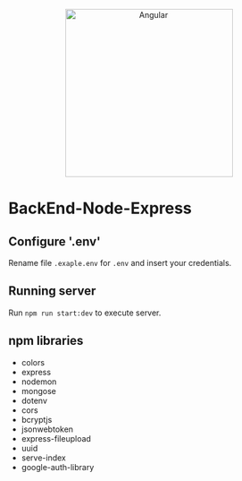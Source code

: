 <p align="center">
  <img alt="Angular" src="https://external-content.duckduckgo.com/iu/?u=https%3A%2F%2Fmiro.medium.com%2Fmax%2F365%2F1*Jr3NFSKTfQWRUyjblBSKeg.png&f=1&nofb=1&ipt=0a223e2664b3a6afce0869442bf7237a51012803541b75bd6b3062ffeaa53ee4&ipo=images" width="300">
</p>

# BackEnd-Node-Express

## Configure '.env'

Rename file `.exaple.env` for `.env` and insert your credentials.

## Running server

Run `npm run start:dev` to execute server.

## npm libraries

* colors
* express
* nodemon
* mongose
* dotenv
* cors
* bcryptjs
* jsonwebtoken
* express-fileupload
* uuid
* serve-index
* google-auth-library